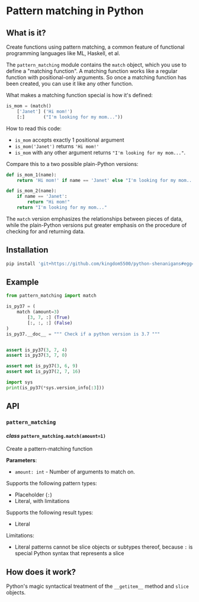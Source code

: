 # Pattern matching in Python

## What is it?

Create functions using pattern matching, a common feature of functional programming languages like ML, Haskell, et al.

The `pattern_matching` module contains the `match` object, which you use to define a "matching function". A matching function works like a regular function with positional-only arguments. So once a matching function has been created, you can use it like any other function.

What makes a matching function special is how it's defined:

```python
is_mom = (match()
    ['Janet'] ('Hi mom!')
    [:]       ("I'm looking for my mom..."))
```

How to read this code:
  - `is_mom` accepts exactly 1 positional argument
  - `is_mom('Janet')` returns `'Hi mom!'`
  - `is_mom` with any other argument returns `"I'm looking for my mom..."`.

Compare this to a two possible plain-Python versions:

```python
def is_mom_1(name):
    return 'Hi mom!' if name == 'Janet' else "I'm looking for my mom..."

def is_mom_2(name):
    if name == 'Janet':
        return "Hi mom!"
    return "I'm looking for my mom..."
```

The `match` version emphasizes the relationships between pieces of data, while the plain-Python versions put greater emphasis on the procedure of checking for and returning data.

## Installation

```bash
pip install 'git+https://github.com/kingdom5500/python-shenanigans#egg=pattern-matching&subdirectory=pattern_matching'
```

## Example

```python
from pattern_matching import match

is_py37 = (
    match (amount=3)
        [3, 7, :] (True)
        [:, :, :] (False)
)
is_py37.__doc__ = """ Check if a python version is 3.7 """


assert is_py37(3, 7, 4)
assert is_py37(3, 7, 0)

assert not is_py37(3, 6, 9)
assert not is_py37(2, 7, 16)

import sys
print(is_py37(*sys.version_info[:3]))
```

## API

### `pattern_matching`

#### *class* `pattern_matching.match(amount=1)`

Create a pattern-matching function

**Parameters**:
  * `amount: int` - Number of arguments to match on.

Supports the following pattern types:
  * Placeholder (`:`)
  * Literal, with limitations

Supports the following result types:
  * Literal

Limitations:
  * Literal patterns cannot be slice objects or subtypes thereof, because `:` is special Python syntax that represents a slice

## How does it work?

Python's magic syntactical treatment of the `__getitem__` method and `slice` objects.
